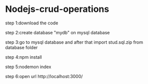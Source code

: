 # Nodejs-crud-operations

step 1:download the code

step 2:create database "mydb" on mysql database

step 3:go to mysql database and after that import stud.sql.zip from database folder

step 4:npm install

step 5:nodemon index

step 6:open url
http://localhost:3000/

